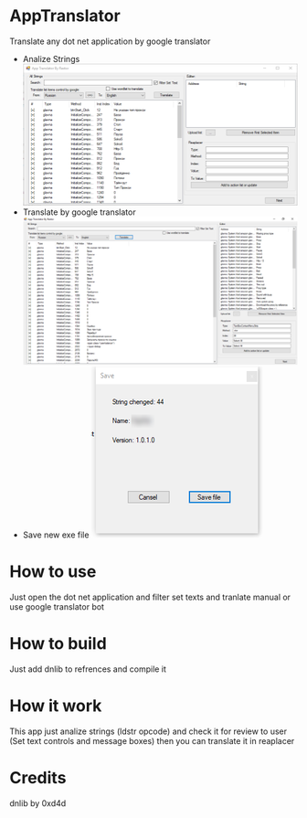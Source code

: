 # AppTranslator
Translate any dot net application by google translator
- Analize Strings 
![analizestrings](images/analizestrings.png)
- Translate by google translator
![googletranslator](images/googletranslator.png)
- Save new exe file
![save](images/save.png)
# How to use
Just open the dot net application and filter set texts and tranlate manual or use google translator bot
# How to build
Just add dnlib to refrences and compile it
# How it work
This app just analize strings (ldstr opcode) and check it for review to user (Set text controls and message boxes) then you can translate it in reaplacer
# Credits
dnlib by 0xd4d
